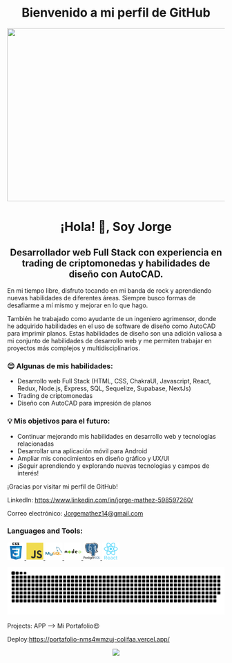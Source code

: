 <!DOCTYPE html>
<html>
  <head>
    <meta charset="UTF-8">
    <h1 align="center" >Bienvenido a mi perfil de GitHub</h1>
  </head>
  <body>
    <p align="center">
    <img src="https://d3lkc3n5th01x7.cloudfront.net/wp-content/uploads/2021/08/04022409/WHAT-IS-BLOCKCHAIN.png" width="800" height="400"/>
  </p>
    <h1 align="center">¡Hola! 👋, Soy Jorge</h1> 
    <h2 align="center">Desarrollador web Full Stack con experiencia en trading de criptomonedas y habilidades de diseño con AutoCAD.</h2>

En mi tiempo libre, disfruto tocando en mi banda de rock y aprendiendo nuevas habilidades de diferentes áreas. Siempre busco formas de desafiarme a mí mismo y mejorar en lo que hago.</p>

<p>También he trabajado como ayudante de un ingeniero agrimensor, donde he adquirido habilidades en el uso de software de diseño como AutoCAD para imprimir planos. Estas habilidades de diseño son una adición valiosa a mi conjunto de habilidades de desarrollo web y me permiten trabajar en proyectos más complejos y multidisciplinarios.</p>

<h3>😍 Algunas de mis habilidades:</h3>

<ul>
  <li>Desarrollo web Full Stack (HTML, CSS, ChakraUI, Javascript, React, Redux, Node.js, Express, SQL, Sequelize, Supabase, NextJs)</li>
  <li>Trading de criptomonedas</li>
  <li>Diseño con AutoCAD para impresión de planos</li>
</ul>

<h3>💡  Mis objetivos para el futuro:</h3>
<ul>
  <li>Continuar mejorando mis habilidades en desarrollo web y tecnologías relacionadas</li>
  <li>Desarrollar una aplicación móvil para Android</li>
  <li>Ampliar mis conocimientos en diseño gráfico y UX/UI</li>
  <li>¡Seguir aprendiendo y explorando nuevas tecnologías y campos de interés!</li>
</ul>

<p>¡Gracias por visitar mi perfil de GitHub!</p>
<p>LinkedIn: <a href="https://www.linkedin.com/in/jorge-mathez-598597260/">https://www.linkedin.com/in/jorge-mathez-598597260/</a></p>
<p>Correo electrónico: <a href="mailto:Jorgemathez14@gmail.com">Jorgemathez14@gmail.com</a></p>


<h3 align="left">Languages and Tools:</h3>
<p align="left"> <a href="https://www.w3schools.com/css/" target="_blank" rel="noreferrer"> <img src="https://raw.githubusercontent.com/devicons/devicon/master/icons/css3/css3-original-wordmark.svg" alt="css3" width="40" height="40"/> </a> <a href="https://developer.mozilla.org/en-US/docs/Web/JavaScript" target="_blank" rel="noreferrer"> <img src="https://raw.githubusercontent.com/devicons/devicon/master/icons/javascript/javascript-original.svg" alt="javascript" width="40" height="40"/> </a> <a href="https://www.mysql.com/" target="_blank" rel="noreferrer"> <img src="https://raw.githubusercontent.com/devicons/devicon/master/icons/mysql/mysql-original-wordmark.svg" alt="mysql" width="40" height="40"/> </a> <a href="https://nodejs.org" target="_blank" rel="noreferrer"> <img src="https://raw.githubusercontent.com/devicons/devicon/master/icons/nodejs/nodejs-original-wordmark.svg" alt="nodejs" width="40" height="40"/> </a> <a href="https://www.postgresql.org" target="_blank" rel="noreferrer"> <img src="https://raw.githubusercontent.com/devicons/devicon/master/icons/postgresql/postgresql-original-wordmark.svg" alt="postgresql" width="40" height="40"/> </a> <a href="https://reactjs.org/" target="_blank" rel="noreferrer"> <img src="https://raw.githubusercontent.com/devicons/devicon/master/icons/react/react-original-wordmark.svg" alt="react" width="40" height="40"/> </a> </p>
  </body>
</html>
  <p align="center">
    <img src="https://github.com/1999AZZAR/1999AZZAR/raw/main/resources/img/grid-snake.svg" />
  </p>
  Projects:
APP --> Mi Portafolio😍

Deploy:https://portafolio-nms4wmzuj-colifaa.vercel.app/

  <p align="center">
    <img src=![image](https://github.com/Colifaa/Colifaa/assets/104874818/0b05e3d0-cdca-4b21-af0c-a602388c6d4c)

  </p>
